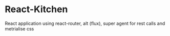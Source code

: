 # React-Kitchen
React application using react-router, alt (flux), super agent for rest calls and metrialise css
